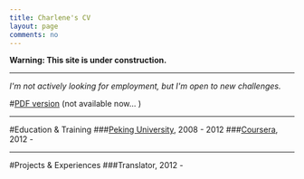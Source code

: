 ```yaml
---
title: Charlene's CV
layout: page
comments: no
---
```


**Warning: This site is under construction.**

---
*I'm not actively looking for employment, but I'm open to new challenges.*

#[PDF version](/about/Charlene-CV.pdf) (not available now... )

----

#Education & Training
###[Peking University](http://english.pku.edu.cn/), 2008 - 2012
###[Coursera](http://www.coursera.org), 2012 -

----

#Projects & Experiences
###Translator, 2012 - 
